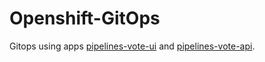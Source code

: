 # Openshift-GitOps
Gitops using apps [pipelines-vote-ui](https://github.com/niksharma20/pipelines-vote-ui) and [pipelines-vote-api](https://github.com/niksharma20/pipelines-vote-api).
